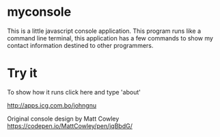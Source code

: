# myconsole
This is a little javascript console application. This program runs like a command line terminal, this application has a few commands to show my contact information destined to other programmers.

# Try it
To show how it runs click here and type 'about'

http://apps.icg.com.bo/johngnu

Original console design by Matt Cowley https://codepen.io/MattCowley/pen/jqBbdG/
